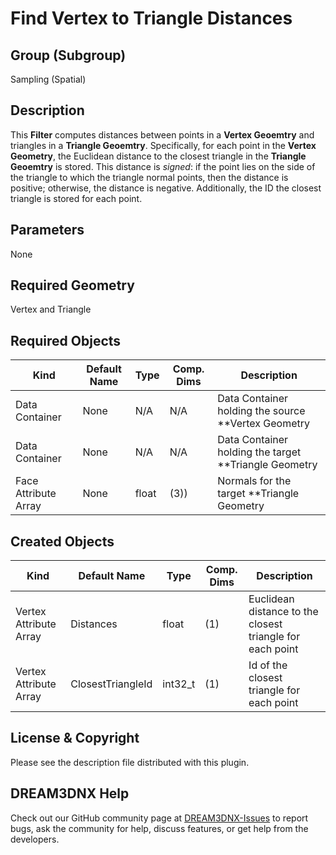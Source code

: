 Find Vertex to Triangle Distances 
=============

## Group (Subgroup) ##
Sampling (Spatial)

## Description ##
This **Filter** computes distances between points in a **Vertex Geoemtry** and triangles in a **Triangle Geoemtry**.  Specifically, for each point in the **Vertex Geometry**, the Euclidean distance to the closest triangle in the **Triangle Geoemtry** is stored.  This distance is *signed*: if the point lies on the side of the triangle to which the triangle normal points, then the distance is positive; otherwise, the distance is negative. Additionally, the ID the closest triangle is stored for each point.

## Parameters ##

None

## Required Geometry ##
Vertex and Triangle

## Required Objects ##
| Kind                      | Default Name | Type     | Comp. Dims | Description                                 |
|---------------------------|--------------|----------|------------|---------------------------------------------|
| Data Container | None | N/A | N/A | Data Container holding the source **Vertex Geometry |
| Data Container | None | N/A | N/A | Data Container holding the target **Triangle Geometry |
| Face Attribute Array | None | float | (3)) | Normals for the target **Triangle Geometry |

## Created Objects ##
| Kind                      | Default Name | Type     | Comp. Dims | Description                                 |
|---------------------------|--------------|----------|------------|---------------------------------------------|
| Vertex Attribute Array | Distances | float | (1) | Euclidean distance to the closest triangle for each point |
| Vertex Attribute Array | ClosestTriangleId | int32_t | (1) | Id of the closest triangle for each point |

## License & Copyright ##

Please see the description file distributed with this plugin.

## DREAM3DNX Help

Check out our GitHub community page at [DREAM3DNX-Issues](https://github.com/BlueQuartzSoftware/DREAM3DNX-Issues) to report bugs, ask the community for help, discuss features, or get help from the developers.


